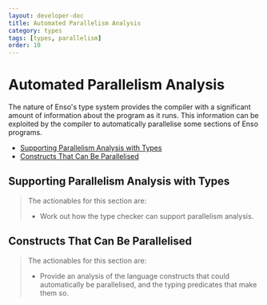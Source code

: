 ```yaml
---
layout: developer-doc
title: Automated Parallelism Analysis
category: types
tags: [types, parallelism]
order: 10
---
```


# Automated Parallelism Analysis

The nature of Enso's type system provides the compiler with a significant amount
of information about the program as it runs. This information can be exploited
by the compiler to automatically parallelise some sections of Enso programs.

<!-- MarkdownTOC levels="2,3" autolink="true" -->

- [Supporting Parallelism Analysis with Types](#supporting-parallelism-analysis-with-types)
- [Constructs That Can Be Parallelised](#constructs-that-can-be-parallelised)

<!-- /MarkdownTOC -->

## Supporting Parallelism Analysis with Types

> The actionables for this section are:
>
> - Work out how the type checker can support parallelism analysis.

## Constructs That Can Be Parallelised

> The actionables for this section are:
>
> - Provide an analysis of the language constructs that could automatically be
>   parallelised, and the typing predicates that make them so.
